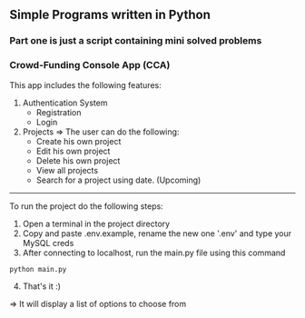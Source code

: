 ## Simple Programs written in Python

### Part one is just a script containing mini solved problems
### Crowd-Funding Console App (CCA)

This app includes the following features:
1. Authentication System
    * Registration
    * Login
2. Projects
  => The user can do the following:
    * Create his own project
    * Edit his own project
    * Delete his own project
    * View all projects
    * Search for a project using date. (Upcoming)

  
<hr />

To run the project do the following steps:
  
  1. Open a terminal in the project directory
  2. Copy and paste .env.example, rename the new one '.env' and type your MySQL creds
  3. After connecting to localhost, run the main.py file using this command 
  
  ```
  python main.py
  ```
  
  4. That's it :) 

=> It will display a list of options to choose from
